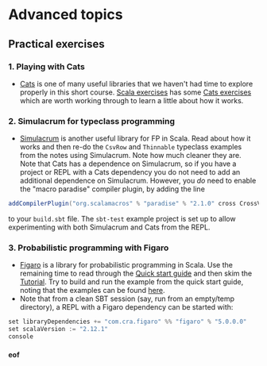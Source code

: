 # Advanced topics

## Practical exercises

### 1. Playing with Cats

* [Cats](http://typelevel.org/cats/) is one of many useful libraries that we haven't had time to explore properly in this short course. [Scala exercises](https://www.scala-exercises.org/) has some [Cats exercises](https://www.scala-exercises.org/cats) which are worth working through to learn a little about how it works.

### 2. Simulacrum for typeclass programming

* [Simulacrum](https://github.com/mpilquist/simulacrum) is another useful library for FP in Scala. Read about how it works and then re-do the `CsvRow` and `Thinnable` typeclass examples from the notes using Simulacrum. Note how much cleaner they are. Note that Cats has a dependence on Simulacrum, so if you have a project or REPL with a Cats dependency you do not need to add an additional dependence on Simulacrum. However, you *do* need to enable the "macro paradise" compiler plugin, by adding the line
```scala
addCompilerPlugin("org.scalamacros" % "paradise" % "2.1.0" cross CrossVersion.full)
```
to your `build.sbt` file. The `sbt-test` example project is set up to allow experimenting with both Simulacrum and Cats from the REPL.

### 3. Probabilistic programming with Figaro

* [Figaro](https://github.com/p2t2/figaro) is a library for probabilistic programming in Scala. Use the remaining time to read through the [Quick start guide](https://github.com/p2t2/figaro/raw/master/doc/Figaro%20Quick%20Start%20Guide.pdf) and then skim the [Tutorial](https://www.cra.com/sites/default/files/pdf/Figaro_Tutorial.pdf). Try to build and run the example from the quick start guide, noting that the examples can be found [here](https://github.com/p2t2/figaro/tree/master/FigaroExamples/src/main/scala/com/cra/figaro/example).
* Note that from a clean SBT session (say, run from an empty/temp directory), a REPL with a Figaro dependency can be started with:
```scala
set libraryDependencies += "com.cra.figaro" %% "figaro" % "5.0.0.0"
set scalaVersion := "2.12.1"
console
```



#### eof

